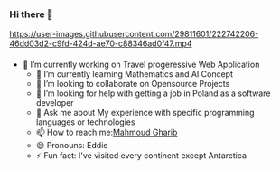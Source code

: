 ### Hi there 👋

https://user-images.githubusercontent.com/29811601/222742206-46dd03d2-c9fd-424d-ae70-c88346ad0f47.mp4

<div style="margin-top: 20px; margin-bottom: 20px;"></div>

  - 🔭 I’m currently working on Travel progeressive Web Application
    - 🌱 I’m currently learning Mathematics and AI Concept
    - 👯 I’m looking to collaborate on Opensource Projects 
    - 🤔 I’m looking for help with getting a job in Poland as a software developer
    - 💬 Ask me about My experience with specific programming languages or technologies
    - 📫 How to reach me:[Mahmoud Gharib](https://github.com/Gharib84)
    - 😄 Pronouns: Eddie
    - ⚡ Fun fact: I've visited every continent except Antarctica
<!--
**Gharib84/Gharib84** is a ✨ _special_ ✨ repository because its `README.md` (this file) appears on your GitHub profile.

Here are some ideas to get you started:

- 🔭 I’m currently working on ...
- 🌱 I’m currently learning ...
- 👯 I’m looking to collaborate on ...
- 🤔 I’m looking for help with ...
- 💬 Ask me about ...
- 📫 How to reach me: ...
- 😄 Pronouns: ...
- ⚡ Fun fact: ...



-->


